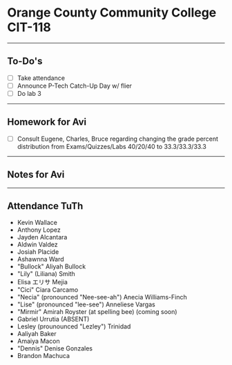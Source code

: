 # Orange County Community College CIT-118

---

## To-Do's

- [ ] Take attendance
- [ ] Announce P-Tech Catch-Up Day w/ flier
- [ ] Do lab 3

---

## Homework for Avi

- [ ] Consult Eugene, Charles, Bruce regarding changing the grade percent distribution from Exams/Quizzes/Labs 40/20/40 to 33.3/33.3/33.3

---

## Notes for Avi

---

## Attendance TuTh

- Kevin Wallace
- Anthony Lopez
- Jayden Alcantara
- Aldwin Valdez
- Josiah Placide
- Ashawnna Ward
- "Bullock" Aliyah Bullock
- "Lily" (Liliana) Smith
- Elisa エリサ Mejia
- "Cici" Ciara Carcamo
- "Necia" (pronounced "Nee-see-ah") Anecia Williams-Finch
- "Lise" (pronounced "lee-see") Anneliese Vargas
- "Mirmir" Amirah Royster (at spelling bee) (coming soon)
- Gabriel Urrutia (ABSENT)
- Lesley (prounounced "Lezley") Trinidad
- Aaliyah Baker
- Amaiya Macon
- "Dennis" Denise Gonzales
- Brandon Machuca